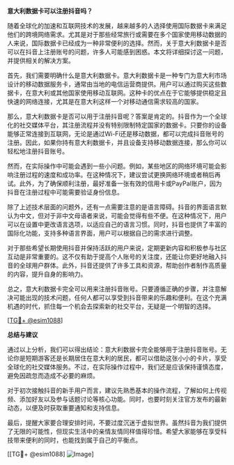 **意大利数据卡可以注册抖音吗？**

随着全球化的加速和互联网技术的发展，越来越多的人选择使用国际数据卡来满足他们的跨境网络需求。尤其是对于那些经常旅行或需要在多个国家使用移动数据的人来说，国际数据卡已经成为一种非常便利的选择。然而，关于意大利数据卡是否可以在抖音上注册账号的问题，许多人可能感到困惑。本文将详细探讨这一问题，并提供相关的解决方案。

首先，我们需要明确什么是意大利数据卡。意大利数据卡是一种专门为意大利市场设计的移动数据服务卡，通常由当地的电信运营商提供。用户可以通过购买这些数据卡，在意大利或其他国家使用移动互联网。这种卡的优点在于它能够提供稳定且快速的网络连接，尤其是在意大利这样一个对移动通信需求较高的国家。

那么，意大利数据卡是否可以用于注册抖音呢？答案是肯定的。抖音作为一个全球化的社交媒体平台，其注册流程并没有特别限制特定国家的数据卡。只要你的设备能够正常连接到互联网，无论是通过Wi-Fi还是移动数据，都可以完成抖音账号的注册。因此，如果你持有意大利数据卡，并且设备支持移动数据连接，那么你可以轻松地注册抖音账号。

然而，在实际操作中可能会遇到一些小问题。例如，某些地区的网络环境可能会影响注册过程的速度和成功率。在这种情况下，建议尝试更换网络环境或者稍后再试。此外，为了确保顺利注册，最好准备一张有效的信用卡或PayPal账户，因为抖音在注册过程中可能需要验证身份信息。

除了上述技术层面的问题外，还有一点需要注意的是语言障碍。抖音的界面语言默认为中文，但对于非中文母语者来说，可能会觉得有些不便。在这种情况下，用户可以在设置中更改语言选项，以适应自己的语言习惯。同时，抖音也提供了丰富的国际化功能，支持多种语言界面，用户可以根据自己的需求进行调整。

对于那些希望长期使用抖音并保持活跃的用户来说，定期更新内容和积极参与社区互动是非常重要的。这不仅有助于提高个人账号的关注度，还能让你更好地融入抖音的全球用户群体。此外，抖音还提供了许多工具和资源，帮助创作者制作高质量的内容，提升自身的影响力。

总之，意大利数据卡完全可以用来注册抖音账号。只要遵循正确的步骤，并注意解决可能出现的技术问题，任何人都可以享受到抖音带来的乐趣和便利。在这个充满机遇的时代，抓住每一个机会去探索新的社交平台，无疑是一个明智的选择。

[[TG💪+ @esim1088](https://t.me/s/esim1088)]

**总结与建议**

通过以上分析，我们可以得出结论：意大利数据卡完全能够用于注册抖音账号。无论你是短期游客还是长期居住在意大利的居民，都可以借助这张小小的卡片，享受全球化的社交媒体服务。不过，在实际操作过程中，我们还是应该保持谨慎态度，避免因疏忽而造成不必要的麻烦。

对于初次接触抖音的新手用户而言，建议先熟悉基本的操作流程，了解如何上传视频、添加好友以及参与话题讨论等核心功能。同时，也要时刻关注官方发布的最新动态，以便及时获取重要通知和支持信息。

最后，提醒大家要合理安排时间，不要过度沉迷于虚拟世界。虽然抖音为我们提供了无限的可能性，但现实生活中的亲情友情同样值得珍惜。希望大家能够在享受科技带来便利的同时，也能找到属于自己的平衡点。

[[TG💪+ @esim1088] ![Image](https://i.postimg.cc/4NQfJmqS/Snipaste-2025-05-13-00-14-12.png)]